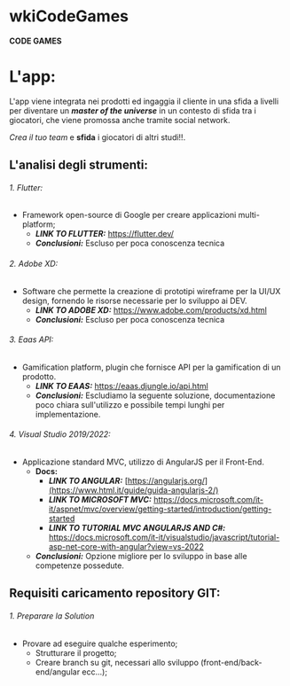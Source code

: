 # wkiCodeGames

**CODE GAMES**

# L'app:

L'app viene integrata nei prodotti ed ingaggia il cliente in una sfida a livelli per diventare un ***master of the universe*** in un contesto di sfida tra i giocatori, che viene promossa anche tramite social network.

_Crea il tuo team_ e **sfida** i giocatori di altri studi!!.

## L'analisi degli strumenti:

######  1. Flutter:
- Framework open-source di Google per creare applicazioni multi-platform;
  - ***LINK TO FLUTTER:*** https://flutter.dev/
  - ***Conclusioni:*** Escluso per poca conoscenza tecnica
  
######  2. Adobe XD:
- Software che permette la creazione di prototipi wireframe per la UI/UX design, fornendo le risorse necessarie per lo sviluppo ai DEV.
  - ***LINK TO ADOBE XD:*** https://www.adobe.com/products/xd.html
  - ***Conclusioni:*** Escluso per poca conoscenza tecnica
                
######  3. Eaas API:
- Gamification platform, plugin che fornisce API per la gamification di un prodotto.
  - ***LINK TO EAAS:*** https://eaas.djungle.io/api.html
  - ***Conclusioni:*** Escludiamo la seguente soluzione, documentazione poco chiara sull'utilizzo e possibile tempi lunghi per implementazione. 

######  4. Visual Studio 2019/2022:
- Applicazione standard MVC, utilizzo di AngularJS per il Front-End.
  - **Docs:**
      - ***LINK TO ANGULAR:*** [https://angularjs.org/](https://www.html.it/guide/guida-angularjs-2/)
      - ***LINK TO MICROSOFT MVC:*** https://docs.microsoft.com/it-it/aspnet/mvc/overview/getting-started/introduction/getting-started
      - ***LINK TO TUTORIAL MVC ANGULARJS AND C#:*** https://docs.microsoft.com/it-it/visualstudio/javascript/tutorial-asp-net-core-with-angular?view=vs-2022
  - ***Conclusioni:*** Opzione migliore per lo sviluppo in base alle competenze possedute. 

## Requisiti caricamento repository GIT:

###### 1. Preparare la Solution
- Provare ad eseguire qualche esperimento;
  - Strutturare il progetto;
  - Creare branch su git, necessari allo sviluppo (front-end/back-end/angular ecc...);
            
